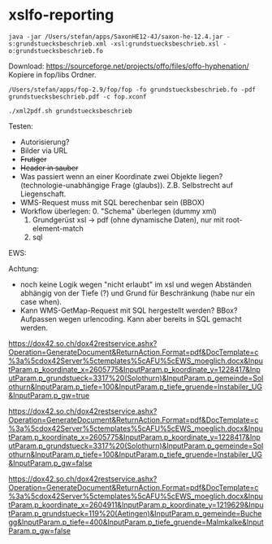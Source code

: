 # xslfo-reporting

```
java -jar /Users/stefan/apps/SaxonHE12-4J/saxon-he-12.4.jar -s:grundstuecksbeschrieb.xml -xsl:grundstuecksbeschrieb.xsl -o:grundstuecksbeschrieb.fo
```

Download: https://sourceforge.net/projects/offo/files/offo-hyphenation/ 
Kopiere in fop/libs Ordner.

```
/Users/stefan/apps/fop-2.9/fop/fop -fo grundstuecksbeschrieb.fo -pdf grundstuecksbeschrieb.pdf -c fop.xconf
```

```
./xml2pdf.sh grundstuecksbeschrieb
```

Testen:

- Autorisierung?
- Bilder via URL
- ~~Frutiger~~
- ~~Header in sauber~~
- Was passiert wenn an einer Koordinate zwei Objekte liegen? (technologie-unabhängige Frage (glaubs)). Z.B. Selbstrecht auf Liegenschaft.
- WMS-Request muss mit SQL berechenbar sein (BBOX)
- Workflow überlegen:
  0. "Schema" überlegen (dummy xml)
  1. Grundgerüst xsl -> pdf (ohne dynamische Daten), nur mit root-element-match
  2. sql


EWS:

Achtung: 
- noch keine Logik wegen "nicht erlaubt" im xsl und wegen Abständen abhängig von der Tiefe (?) und Grund für Beschränkung (habe nur ein case when).
- Kann WMS-GetMap-Request mit SQL hergestellt werden? BBox? Aufpassen wegen urlencoding. Kann aber bereits in SQL gemacht werden.

https://dox42.so.ch/dox42restservice.ashx?Operation=GenerateDocument&ReturnAction.Format=pdf&DocTemplate=c%3a%5cdox42Server%5ctemplates%5cAFU%5cEWS_moeglich.docx&InputParam.p_koordinate_x=2605775&InputParam.p_koordinate_y=1228417&InputParam.p_grundstueck=3317%20(Solothurn)&InputParam.p_gemeinde=Solothurn&InputParam.p_tiefe=100&InputParam.p_tiefe_gruende=Instabiler_UG&InputParam.p_gw=true

https://dox42.so.ch/dox42restservice.ashx?Operation=GenerateDocument&ReturnAction.Format=pdf&DocTemplate=c%3a%5cdox42Server%5ctemplates%5cAFU%5cEWS_moeglich.docx&InputParam.p_koordinate_x=2605775&InputParam.p_koordinate_y=1228417&InputParam.p_grundstueck=3317%20(Solothurn)&InputParam.p_gemeinde=Solothurn&InputParam.p_tiefe=100&InputParam.p_tiefe_gruende=Instabiler_UG&InputParam.p_gw=false

https://dox42.so.ch/dox42restservice.ashx?Operation=GenerateDocument&ReturnAction.Format=pdf&DocTemplate=c%3a%5cdox42Server%5ctemplates%5cAFU%5cEWS_moeglich.docx&InputParam.p_koordinate_x=2604911&InputParam.p_koordinate_y=1219629&InputParam.p_grundstueck=119%20(Aetingen)&InputParam.p_gemeinde=Buchegg&InputParam.p_tiefe=400&InputParam.p_tiefe_gruende=Malmkalke&InputParam.p_gw=false

